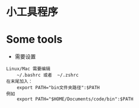 # 小工具程序
# Some tools
* 需要设置
```
Linux/Mac 需要编辑 
	~/.bashrc 或者  ~/.zshrc
在末尾加入：
	export PATH="bin文件夹路径":$PATH
例如
	export PATH="$HOME/Documents/code/bin":$PATH
```


